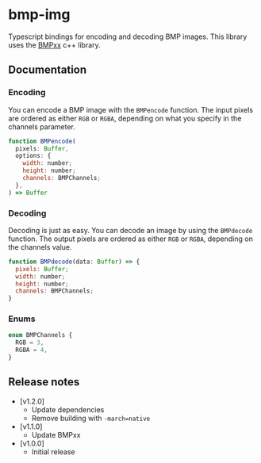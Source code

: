 # bmp-img

Typescript bindings for encoding and decoding BMP images.
This library uses the [BMPxx](https://github.com/rubikscraft/BMPxx) c++ library.

## Documentation

### Encoding

You can encode a BMP image with the `BMPencode` function.
The input pixels are ordered as either `RGB` or `RGBA`, depending on what you specify in the channels parameter.

```js
function BMPencode(
  pixels: Buffer,
  options: {
    width: number;
    height: number;
    channels: BMPChannels;
  },
) => Buffer
```

### Decoding

Decoding is just as easy. You can decode an image by using the `BMPdecode` function.
The output pixels are ordered as either `RGB` or `RGBA`, depending on the channels value.

```js
function BMPdecode(data: Buffer) => {
  pixels: Buffer;
  width: number;
  height: number;
  channels: BMPChannels;
}
```

### Enums

```js
enum BMPChannels {
  RGB = 3,
  RGBA = 4,
}
```

## Release notes

* [v1.2.0]
  * Update dependencies
  * Remove building with `-march=native`
* [v1.1.0]
  * Update BMPxx
* [v1.0.0]
  * Initial release
